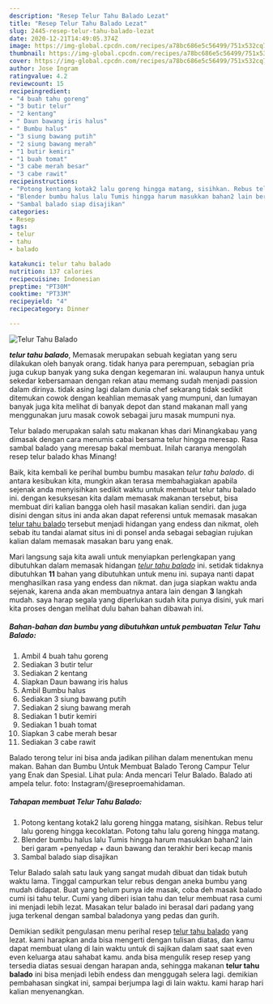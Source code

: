 ```yaml
---
description: "Resep Telur Tahu Balado Lezat"
title: "Resep Telur Tahu Balado Lezat"
slug: 2445-resep-telur-tahu-balado-lezat
date: 2020-12-21T14:49:05.374Z
image: https://img-global.cpcdn.com/recipes/a78bc686e5c56499/751x532cq70/telur-tahu-balado-foto-resep-utama.jpg
thumbnail: https://img-global.cpcdn.com/recipes/a78bc686e5c56499/751x532cq70/telur-tahu-balado-foto-resep-utama.jpg
cover: https://img-global.cpcdn.com/recipes/a78bc686e5c56499/751x532cq70/telur-tahu-balado-foto-resep-utama.jpg
author: Jose Ingram
ratingvalue: 4.2
reviewcount: 15
recipeingredient:
- "4 buah tahu goreng"
- "3 butir telur"
- "2 kentang"
- " Daun bawang iris halus"
- " Bumbu halus"
- "3 siung bawang putih"
- "2 siung bawang merah"
- "1 butir kemiri"
- "1 buah tomat"
- "3 cabe merah besar"
- "3 cabe rawit"
recipeinstructions:
- "Potong kentang kotak2 lalu goreng hingga matang, sisihkan. Rebus telur lalu goreng hingga kecoklatan. Potong tahu lalu goreng hingga matang."
- "Blender bumbu halus lalu Tumis hingga harum masukkan bahan2 lain beri garam +penyedap + daun bawang dan terakhir beri kecap manis"
- "Sambal balado siap disajikan"
categories:
- Resep
tags:
- telur
- tahu
- balado

katakunci: telur tahu balado 
nutrition: 137 calories
recipecuisine: Indonesian
preptime: "PT30M"
cooktime: "PT33M"
recipeyield: "4"
recipecategory: Dinner

---
```



![Telur Tahu Balado](https://img-global.cpcdn.com/recipes/a78bc686e5c56499/751x532cq70/telur-tahu-balado-foto-resep-utama.jpg)

<b><i>telur tahu balado</i></b>, Memasak merupakan sebuah kegiatan yang seru dilakukan oleh banyak orang. tidak hanya para perempuan, sebagian pria juga cukup banyak yang suka dengan kegemaran ini. walaupun hanya untuk sekedar kebersamaan dengan rekan atau memang sudah menjadi passion dalam dirinya. tidak asing lagi dalam dunia chef sekarang tidak sedikit ditemukan cowok dengan keahlian memasak yang mumpuni, dan lumayan banyak juga kita melihat di banyak depot dan stand makanan mall yang menggunakan juru masak cowok sebagai juru masak mumpuni nya.

Telur balado merupakan salah satu makanan khas dari Minangkabau yang dimasak dengan cara menumis cabai bersama telur hingga meresap. Rasa sambal balado yang meresap bakal membuat. Inilah caranya mengolah resep telur balado khas Minang!

Baik, kita kembali ke perihal bumbu bumbu masakan <i>telur tahu balado</i>. di antara kesibukan kita, mungkin akan terasa membahagiakan apabila sejenak anda menyisihkan sedikit waktu untuk membuat telur tahu balado ini. dengan kesuksesan kita dalam memasak makanan tersebut, bisa membuat diri kalian bangga oleh hasil masakan kalian sendiri. dan juga disini dengan situs ini anda akan dapat referensi untuk memasak masakan <u>telur tahu balado</u> tersebut menjadi hidangan yang endess dan nikmat, oleh sebab itu tandai alamat situs ini di ponsel anda sebagai sebagian rujukan kalian dalam memasak masakan baru yang enak.


Mari langsung saja kita awali untuk menyiapkan perlengkapan yang dibutuhkan dalam memasak hidangan <u><i>telur tahu balado</i></u> ini. setidak tidaknya dibutuhkan <b>11</b> bahan yang dibutuhkan untuk menu ini. supaya nanti dapat menghasilkan rasa yang endess dan nikmat. dan juga siapkan waktu anda sejenak, karena anda akan membuatnya antara lain dengan <b>3</b> langkah mudah. saya harap segala yang diperlukan sudah kita punya disini, yuk mari kita proses dengan melihat dulu bahan bahan dibawah ini.

<!--inarticleads1-->

##### Bahan-bahan dan bumbu yang dibutuhkan untuk pembuatan Telur Tahu Balado:

1. Ambil 4 buah tahu goreng
1. Sediakan 3 butir telur
1. Sediakan 2 kentang
1. Siapkan  Daun bawang iris halus
1. Ambil  Bumbu halus
1. Sediakan 3 siung bawang putih
1. Sediakan 2 siung bawang merah
1. Sediakan 1 butir kemiri
1. Sediakan 1 buah tomat
1. Siapkan 3 cabe merah besar
1. Sediakan 3 cabe rawit


Balado terong telur ini bisa anda jadikan pilihan dalam menentukan menu makan. Bahan dan Bumbu Untuk Membuat Balado Terong Campur Telur yang Enak dan Spesial. Lihat pula: Anda mencari Telur Balado. Balado ati ampela telur. foto: Instagram/@reseproemahidaman. 

<!--inarticleads2-->

##### Tahapan membuat Telur Tahu Balado:

1. Potong kentang kotak2 lalu goreng hingga matang, sisihkan. Rebus telur lalu goreng hingga kecoklatan. Potong tahu lalu goreng hingga matang.
1. Blender bumbu halus lalu Tumis hingga harum masukkan bahan2 lain beri garam +penyedap + daun bawang dan terakhir beri kecap manis
1. Sambal balado siap disajikan


Telur Balado salah satu lauk yang sangat mudah dibuat dan tidak butuh waktu lama. Tinggal campurkan telur rebus dengan aneka bumbu yang mudah didapat. Buat yang belum punya ide masak, coba deh masak balado cumi isi tahu telur. Cumi yang diberi isian tahu dan telur membuat rasa cumi ini menjadi lebih lezat. Masakan telur balado ini berasal dari padang yang juga terkenal dengan sambal baladonya yang pedas dan gurih. 

Demikian sedikit pengulasan menu perihal resep <u>telur tahu balado</u> yang lezat. kami harapkan anda bisa mengerti dengan tulisan diatas, dan kamu dapat membuat ulang di lain waktu untuk di sajikan dalam saat saat even even keluarga atau sahabat kamu. anda bisa mengulik resep resep yang tersedia diatas sesuai dengan harapan anda, sehingga makanan <b>telur tahu balado</b> ini bisa menjadi lebih endess dan menggugah selera lagi. demikian pembahasan singkat ini, sampai berjumpa lagi di lain waktu. kami harap hari kalian menyenangkan.
